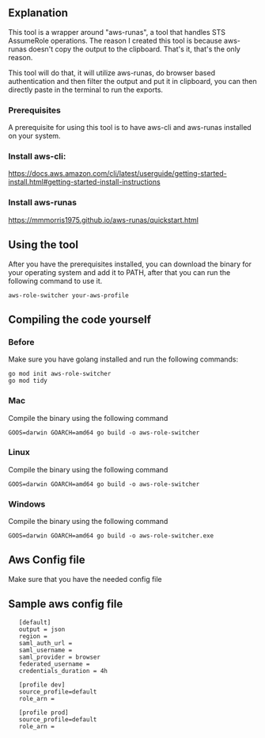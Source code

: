 
## Explanation
This tool is a wrapper around "aws-runas", a tool that handles STS AssumeRole operations. The reason I created this tool is because aws-runas doesn't copy the output to the clipboard. That's it, that's the only reason.

This tool will do that, it will utilize aws-runas, do browser based authentication and then filter the output and put it in clipboard, you can then directly paste in the terminal to run the exports.



### Prerequisites
A prerequisite for using this tool is to have aws-cli and aws-runas installed on your system.


### Install aws-cli:
https://docs.aws.amazon.com/cli/latest/userguide/getting-started-install.html#getting-started-install-instructions

### Install aws-runas
https://mmmorris1975.github.io/aws-runas/quickstart.html


## Using the tool

After you have the prerequisites installed, you can download the binary for your operating system and add it to PATH, after that
you can run the following command to use it.
```
aws-role-switcher your-aws-profile  
```

## Compiling the code yourself
### Before
Make sure you have golang installed and run the following commands:
```
go mod init aws-role-switcher
go mod tidy
```

### Mac
Compile the binary using the following command
```
GOOS=darwin GOARCH=amd64 go build -o aws-role-switcher
```
### Linux
Compile the binary using the following command
```
GOOS=darwin GOARCH=amd64 go build -o aws-role-switcher
```
### Windows
Compile the binary using the following command
```
GOOS=darwin GOARCH=amd64 go build -o aws-role-switcher.exe
```

## Aws Config file
Make sure that you have the needed config file
## Sample aws config file
 ```
    [default]
    output = json
    region = 
    saml_auth_url = 
    saml_username = 
    saml_provider = browser
    federated_username = 
    credentials_duration = 4h

    [profile dev]
    source_profile=default
    role_arn = 

    [profile prod]
    source_profile=default
    role_arn = 
 ```
